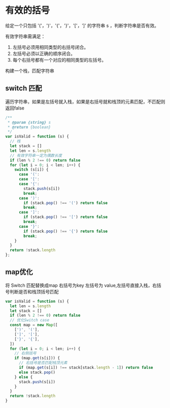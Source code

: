 # 有效的括号

给定一个只包括 '('，')'，'{'，'}'，'['，']' 的字符串 s ，判断字符串是否有效。

有效字符串需满足：

1. 左括号必须用相同类型的右括号闭合。
2. 左括号必须以正确的顺序闭合。
3. 每个右括号都有一个对应的相同类型的左括号。

构建一个栈，匹配字符串

## switch 匹配

遍历字符串，如果是左括号就入栈，如果是右括号就和栈顶的元素匹配，不匹配则返回false

```js
/**
 * @param {string} s
 * @return {boolean}
 */
var isValid = function (s) {
  // 栈
  let stack = []
  let len = s.length
  // 有效字符串一定为偶数长度
  if (len % 2 !== 0) return false
  for (let i = 0; i < len; i++) {
    switch (s[i]) {
      case '(':
      case '[':
      case '{':
        stack.push(s[i])
        break;
      case ')':
        if (stack.pop() !== '(') return false
        break;
      case ']':
        if (stack.pop() !== '[') return false
        break;
      case '}':
        if (stack.pop() !== '{') return false
        break;
    }
  }
  return !stack.length
};
```

## map优化

将 Switch 匹配替换成map 右括号为key 左括号为 value,左括号直接入栈，右括号判断是否和栈顶括号匹配

```js
var isValid = function (s) {
  let len = s.length
  let stack = []
  if (len % 2 !== 0) return false
  // 优化Switch case
  const map = new Map([
    [')', '('],
    [']', '['],
    ['}', '{'],
  ])
  for (let i = 0; i < len; i++) {
    // 右侧括号
    if (map.get(s[i])) {
      // 右括号是否匹配栈顶元素
      if (map.get(s[i]) !== stack[stack.length - 1]) return false
      else stack.pop()
    } else {
      stack.push(s[i])
    }
  }
  return !stack.length
}
```
